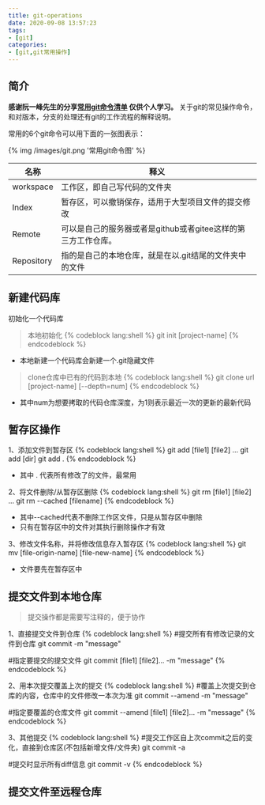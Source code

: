 ```yaml
---
title: git-operations
date: 2020-09-08 13:57:23
tags: 
- [git]
categories:
- [git,git常用操作]
---
```

## 简介

**感谢阮一峰先生的分享[常用git命令清单](http://www.ruanyifeng.com/blog/2015/12/git-cheat-sheet.html) 仅供个人学习。**
关于git的常见操作命令，和对版本，分支的处理还有git的工作流程的解释说明。
<!-- more -->
常用的6个git命令可以用下面的一张图表示：

{% img /images/git.png '常用git命令图' %}

|名称|释义|
|---|---|
|workspace|工作区，即自己写代码的文件夹|
|Index|暂存区，可以撤销保存，适用于大型项目文件的提交修改|
|Remote|可以是自己的服务器或者是github或者gitee这样的第三方工作仓库。|
|Repository|指的是自己的本地仓库，就是在以.git结尾的文件夹中的文件|

## 新建代码库
 初始化一个代码库 
> 本地初始化
{% codeblock lang:shell  %}
git init [project-name]
{% endcodeblock %}
+ 本地新建一个代码库会新建一个.git隐藏文件

> clone仓库中已有的代码到本地
{% codeblock lang:shell  %}
git clone url [project-name] [--depth=num] 
{% endcodeblock %}
+ 其中num为想要拷取的代码仓库深度，为1则表示最近一次的更新的最新代码

## 暂存区操作
1、添加文件到暂存区
{% codeblock lang:shell %}
git add [file1] [file2] ...
git add [dir]
git add .
{% endcodeblock %}
+ 其中 . 代表所有修改了的文件，最常用

2、将文件删除/从暂存区删除
{% codeblock lang:shell %}
git rm [file1] [file2] ...
git rm --cached [filename]
{% endcodeblock %}
+ 其中--cached代表不删除工作区文件，只是从暂存区中删除
+ 只有在暂存区中的文件对其执行删除操作才有效

3、修改文件名称，并将修改信息存入暂存区
{% codeblock lang:shell %}
git mv [file-origin-name] [file-new-name] 
{% endcodeblock %}
+ 文件要先在暂存区中

## 提交文件到本地仓库
>提交操作都是需要写注释的，便于协作

1、直接提交文件到仓库
{% codeblock lang:shell %}
#提交所有有修改记录的文件到仓库
git commit -m "message"

#指定要提交的提交文件
git commit [file1] [file2]... -m "message" 
{% endcodeblock %}

2、用本次提交覆盖上次的提交
{% codeblock lang:shell %}
#覆盖上次提交到仓库的内容，仓库中的文件修改一本次为准
git commit --amend -m "message"

#指定要覆盖的仓库文件
git commit --amend [file1] [file2]... -m "message" 
{% endcodeblock %}

3、其他提交
{% codeblock lang:shell %}
#提交工作区自上次commit之后的变化，直接到仓库区(不包括新增文件/文件夹)
git commit -a

#提交时显示所有diff信息
git commit -v
{% endcodeblock %}

## 提交文件至远程仓库

